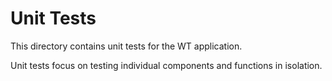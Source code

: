 # Unit Tests

This directory contains unit tests for the WT application.

Unit tests focus on testing individual components and functions in isolation.